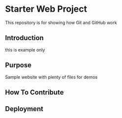 # Starter Web Project

This repository is for showing how Git and GitHub work

## Introduction

this is example only

## Purpose

Sample website with plenty of files for demos

## How To Contribute

## Deployment